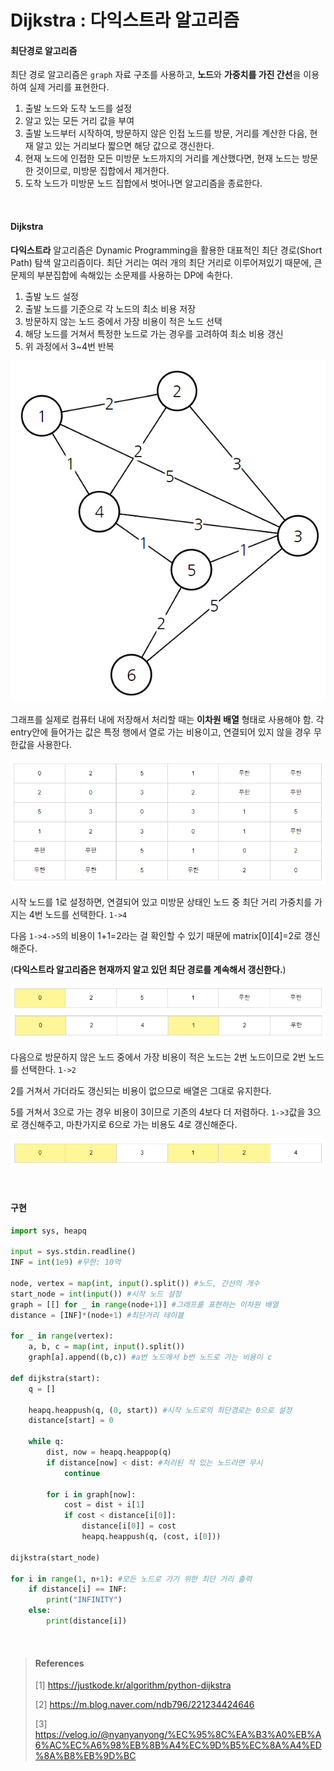# Dijkstra : 다익스트라 알고리즘

#### 최단경로 알고리즘

최단 경로 알고리즘은 `graph` 자료 구조를 사용하고, **노드**와 **가중치를 가진 간선**을 이용하여 실제 거리를 표현한다.

1. 출발 노드와 도착 노드를 설정
2. 알고 있는 모든 거리 값을 부여
3. 출발 노드부터 시작하여, 방문하지 않은 인접 노드를 방문, 거리를 계산한 다음, 현재 알고 있는 거리보다 짧으면 해당 값으로 갱신한다.
4. 현재 노드에 인접한 모든 미방문 노드까지의 거리를 계산했다면, 현재 노드는 방문한 것이므로, 미방문 집합에서 제거한다.
5. 도착 노드가 미방문 노드 집합에서 벗어나면 알고리즘을 종료한다.



<br>

#### Dijkstra

**다익스트라** 알고리즘은 Dynamic Programming을 활용한 대표적인 최단 경로(Short Path) 탐색 알고리즘이다. 최단 거리는 여러 개의 최단 거리로 이루어져있기 때문에, 큰 문제의 부분집합에 속해있는 소문제를 사용하는 DP에 속한다. 

1. 출발 노드 설정
2. 출발 노드를 기준으로 각 노드의 최소 비용 저장
3. 방문하지 않는 노드 중에서 가장 비용이 적은 노드 선택
4. 해당 노드를 거쳐서 특정한 노드로 가는 경우를 고려하여 최소 비용 갱신
5. 위 과정에서 3~4번 반복

![figure19](./img/figure19.PNG)



그래프를 실제로 컴퓨터 내에 저장해서 처리할 때는 **이차원 배열** 형태로 사용해야 함. 각 entry안에 들어가는 값은 특정 행에서 열로 가는 비용이고, 연결되어 있지 않을 경우 무한값을 사용한다.

![figure20](./img/figure20.PNG)

시작 노드를 1로 설정하면, 연결되어 있고 미방문 상태인 노드 중 최단 거리 가중치를 가지는 4번 노드를 선택한다. `1->4`

다음 `1->4->5`의 비용이 1+1=2라는 걸 확인할 수 있기 때문에 matrix\[0][4]=2로 갱신해준다.

(**다익스트라 알고리즘은 현재까지 알고 있던 최단 경로를 계속해서 갱신한다.**)

![figure21](./img/figure21.PNG)

다음으로 방문하지 않은 노드 중에서 가장 비용이 적은 노드는 2번 노드이므로 2번 노드를 선택한다. `1->2`

2를 거쳐서 가더라도 갱신되는 비용이 없으므로 배열은 그대로 유지한다.

5를 거쳐서 3으로 가는 경우 비용이 3이므로 기존의 4보다 더 저렴하다. `1->3`값을 3으로 갱신해주고, 마찬가지로 6으로 가는 비용도 4로 갱신해준다.

![figure22](./img/figure22.PNG)



<br>

#### 구현

~~~python
import sys, heapq

input = sys.stdin.readline()
INF = int(1e9) #무한: 10억

node, vertex = map(int, input().split()) #노드, 간선의 개수
start_node = int(input()) #시작 노드 설정
graph = [[] for _ in range(node+1)] #그래프를 표현하는 이차원 배열
distance = [INF]*(node+1) #최단거리 테이블

for _ in range(vertex):
    a, b, c = map(int, input().split())
    graph[a].append((b,c)) #a번 노드에서 b번 노드로 가는 비용이 c
    
def dijkstra(start):
    q = []
    
    heapq.heappush(q, (0, start)) #시작 노드로의 최단경로는 0으로 설정
    distance[start] = 0
    
    while q:
        dist, now = heapq.heappop(q)
        if distance[now] < dist: #처리된 적 있는 노드라면 무시
            continue
        
        for i in graph[now]:
            cost = dist + i[1]
            if cost < distance[i[0]]:
                distance[i[0]] = cost
                heapq.heappush(q, (cost, i[0]))
                
dijkstra(start_node)

for i in range(1, n+1): #모든 노드로 가기 위한 최단 거리 출력
    if distance[i] == INF:
        print("INFINITY")
    else:
        print(distance[i])
~~~



<br>

> #### References
>
> [1] https://justkode.kr/algorithm/python-dijkstra
>
> [2] https://m.blog.naver.com/ndb796/221234424646
>
> [3] https://velog.io/@nyanyanyong/%EC%95%8C%EA%B3%A0%EB%A6%AC%EC%A6%98%EB%8B%A4%EC%9D%B5%EC%8A%A4%ED%8A%B8%EB%9D%BC

